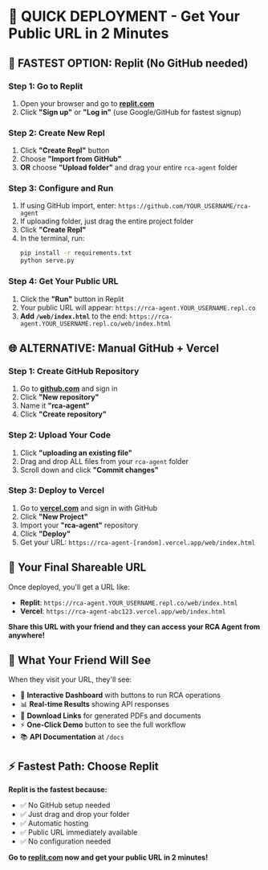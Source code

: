# 🚀 QUICK DEPLOYMENT - Get Your Public URL in 2 Minutes

## 🎯 **FASTEST OPTION: Replit (No GitHub needed)**

### Step 1: Go to Replit
1. Open your browser and go to **[replit.com](https://replit.com)**
2. Click **"Sign up"** or **"Log in"** (use Google/GitHub for fastest signup)

### Step 2: Create New Repl
1. Click **"Create Repl"** button
2. Choose **"Import from GitHub"** 
3. **OR** choose **"Upload folder"** and drag your entire `rca-agent` folder

### Step 3: Configure and Run
1. If using GitHub import, enter: `https://github.com/YOUR_USERNAME/rca-agent`
2. If uploading folder, just drag the entire project folder
3. Click **"Create Repl"**
4. In the terminal, run:
   ```bash
   pip install -r requirements.txt
   python serve.py
   ```

### Step 4: Get Your Public URL
1. Click the **"Run"** button in Replit
2. Your public URL will appear: `https://rca-agent.YOUR_USERNAME.repl.co`
3. **Add `/web/index.html`** to the end: `https://rca-agent.YOUR_USERNAME.repl.co/web/index.html`

## 🌐 **ALTERNATIVE: Manual GitHub + Vercel**

### Step 1: Create GitHub Repository
1. Go to **[github.com](https://github.com)** and sign in
2. Click **"New repository"**
3. Name it **"rca-agent"**
4. Click **"Create repository"**

### Step 2: Upload Your Code
1. Click **"uploading an existing file"**
2. Drag and drop ALL files from your `rca-agent` folder
3. Scroll down and click **"Commit changes"**

### Step 3: Deploy to Vercel
1. Go to **[vercel.com](https://vercel.com)** and sign in with GitHub
2. Click **"New Project"**
3. Import your **"rca-agent"** repository
4. Click **"Deploy"**
5. Get your URL: `https://rca-agent-[random].vercel.app/web/index.html`

## 🎉 **Your Final Shareable URL**

Once deployed, you'll get a URL like:
- **Replit**: `https://rca-agent.YOUR_USERNAME.repl.co/web/index.html`
- **Vercel**: `https://rca-agent-abc123.vercel.app/web/index.html`

**Share this URL with your friend and they can access your RCA Agent from anywhere!**

## 🔧 **What Your Friend Will See**

When they visit your URL, they'll see:
- 🎯 **Interactive Dashboard** with buttons to run RCA operations
- 📊 **Real-time Results** showing API responses
- 📁 **Download Links** for generated PDFs and documents
- ⚡ **One-Click Demo** button to see the full workflow
- 📚 **API Documentation** at `/docs`

## ⚡ **Fastest Path: Choose Replit**

**Replit is the fastest because:**
- ✅ No GitHub setup needed
- ✅ Just drag and drop your folder
- ✅ Automatic hosting
- ✅ Public URL immediately available
- ✅ No configuration needed

**Go to [replit.com](https://replit.com) now and get your public URL in 2 minutes!**
